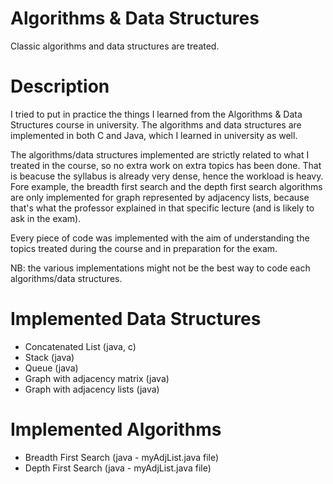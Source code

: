 # Algorithms & Data Structures
Classic algorithms and data structures are treated.

 # Description
 I tried to put in practice the things I learned from the Algorithms & Data Structures course in university.
 The algorithms and data structures are implemented in both C and Java, which I learned in university as well.
 
 The algorithms/data structures implemented are strictly related to what I treated in the course, so no extra 
 work on extra topics has been done. That is beacuse the syllabus is already very dense, hence the workload is heavy.
 Fore example, the breadth first search and the depth first search algorithms are only implemented for graph represented
 by adjacency lists, because that's what the professor explained in that specific lecture (and is likely to ask in the exam).
 
 Every piece of code was implemented with the aim of understanding the topics treated during the course and in 
 preparation for the exam.
 
 NB: the various implementations might not be the best way to code each algorithms/data structures.
 
 # Implemented Data Structures
 - Concatenated List (java, c)
 - Stack (java)
 - Queue (java)
 - Graph with adjacency matrix (java)
 - Graph with adjacency lists (java)

# Implemented Algorithms
- Breadth First Search (java - myAdjList.java file)
- Depth First Search (java - myAdjList.java file)
